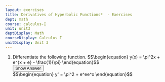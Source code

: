 ```yaml
---
layout: exercises
title: Derivatives of Hyperbolic Functions*  - Exercises
dept: math
course: calculus-I
unit: unit3
deptDisplay: Math
courseDisplay: Calculus I
unitDisplay: Unit 3
---
```

<ol>
<li> <div class="exercise">  Differentiate the following function. 
$$\begin{equation}
y(x) = \pi^2x + e^{x + e} - \frac{1}{\pi}
\end{equation}$$

<div class="answerBox"> 
 <button onclick="myFunction('answer6')" class="answerButton">Show Answer</button> 
 <div  id='answer6' class="answer" >
$$\begin{equation}
y' = \pi^2 + e^ee^x
\end{equation}$$
</div> 
 </div>
</div> </li></ol>



